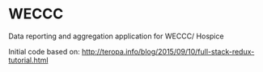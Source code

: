 # WECCC
Data reporting and aggregation application for WECCC/ Hospice

Initial code based on: http://teropa.info/blog/2015/09/10/full-stack-redux-tutorial.html
